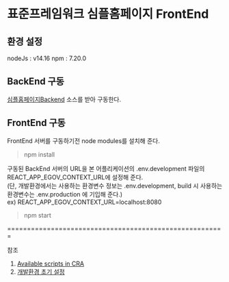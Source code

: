 # 표준프레임워크 심플홈페이지 FrontEnd

## 환경 설정 
nodeJs : v14.16
npm : 7.20.0

## BackEnd 구동

[심플홈페이지Backend](https://github.com/eGovFramework/egovframe-template-simple-backend.git) 소스를 받아 구동한다.

## FrontEnd 구동

FrontEnd 서버를 구동하기전 node modules를 설치해 준다.
> npm install 

구동된 BackEnd 서버의 URL을 본 어플리케이션의 .env.development 파일의  REACT_APP_EGOV_CONTEXT_URL에 설정해 준다.\
(단, 개발환경에서는 사용하는 환경변수 정보는 .env.development, build 시 사용하는 환경변수는 .env.production 에 기입해 준다.)\
ex) REACT_APP_EGOV_CONTEXT_URL=localhost:8080
> npm start


=======================================================

참조

1. [Available scripts in CRA](./doc/create_react_app_script.md)
2. [개발환경 초기 설정](./doc/Development_Env_Setting.md)

